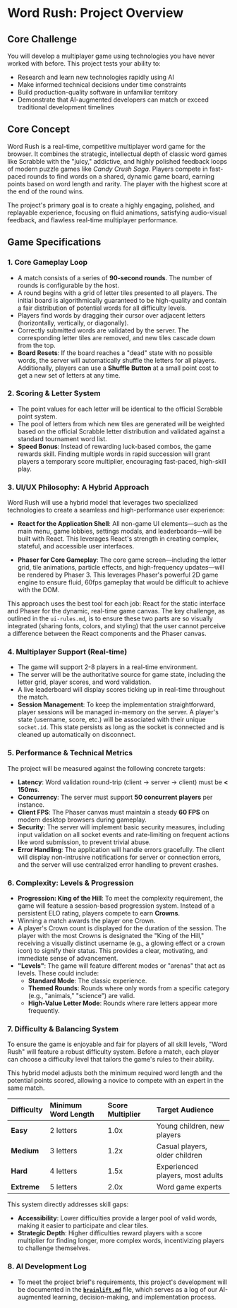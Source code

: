 # Word Rush: Project Overview

## Core Challenge

You will develop a multiplayer game using technologies you have never worked with before. This project tests your ability to:
- Research and learn new technologies rapidly using AI
- Make informed technical decisions under time constraints
- Build production-quality software in unfamiliar territory
- Demonstrate that AI-augmented developers can match or exceed traditional development timelines

## Core Concept

Word Rush is a real-time, competitive multiplayer word game for the browser. It combines the strategic, intellectual depth of classic word games like Scrabble with the "juicy," addictive, and highly polished feedback loops of modern puzzle games like *Candy Crush Saga*. Players compete in fast-paced rounds to find words on a shared, dynamic game board, earning points based on word length and rarity. The player with the highest score at the end of the round wins.

The project's primary goal is to create a highly engaging, polished, and replayable experience, focusing on fluid animations, satisfying audio-visual feedback, and flawless real-time multiplayer performance.

## Game Specifications

### 1. Core Gameplay Loop
- A match consists of a series of **90-second rounds**. The number of rounds is configurable by the host.
- A round begins with a grid of letter tiles presented to all players. The initial board is algorithmically guaranteed to be high-quality and contain a fair distribution of potential words for all difficulty levels.
- Players find words by dragging their cursor over adjacent letters (horizontally, vertically, or diagonally).
- Correctly submitted words are validated by the server. The corresponding letter tiles are removed, and new tiles cascade down from the top.
- **Board Resets**: If the board reaches a "dead" state with no possible words, the server will automatically shuffle the letters for all players. Additionally, players can use a **Shuffle Button** at a small point cost to get a new set of letters at any time.

### 2. Scoring & Letter System
- The point values for each letter will be identical to the official Scrabble point system.
- The pool of letters from which new tiles are generated will be weighted based on the official Scrabble letter distribution and validated against a standard tournament word list.
- **Speed Bonus**: Instead of rewarding luck-based combos, the game rewards skill. Finding multiple words in rapid succession will grant players a temporary score multiplier, encouraging fast-paced, high-skill play.

### 3. UI/UX Philosophy: A Hybrid Approach
Word Rush will use a hybrid model that leverages two specialized technologies to create a seamless and high-performance user experience:

- **React for the Application Shell**: All non-game UI elements—such as the main menu, game lobbies, settings modals, and leaderboards—will be built with React. This leverages React's strength in creating complex, stateful, and accessible user interfaces.

- **Phaser for Core Gameplay**: The core game screen—including the letter grid, tile animations, particle effects, and high-frequency updates—will be rendered by Phaser 3. This leverages Phaser's powerful 2D game engine to ensure fluid, 60fps gameplay that would be difficult to achieve with the DOM.

This approach uses the best tool for each job: React for the static interface and Phaser for the dynamic, real-time game canvas. The key challenge, as outlined in the `ui-rules.md`, is to ensure these two parts are so visually integrated (sharing fonts, colors, and styling) that the user cannot perceive a difference between the React components and the Phaser canvas.

### 4. Multiplayer Support (Real-time)
- The game will support 2-8 players in a real-time environment.
- The server will be the authoritative source for game state, including the letter grid, player scores, and word validation.
- A live leaderboard will display scores ticking up in real-time throughout the match.
- **Session Management**: To keep the implementation straightforward, player sessions will be managed in-memory on the server. A player's state (username, score, etc.) will be associated with their unique `socket.id`. This state persists as long as the socket is connected and is cleaned up automatically on disconnect.

### 5. Performance & Technical Metrics
The project will be measured against the following concrete targets:
- **Latency**: Word validation round-trip (client -> server -> client) must be **< 150ms**.
- **Concurrency**: The server must support **50 concurrent players** per instance.
- **Client FPS**: The Phaser canvas must maintain a steady **60 FPS** on modern desktop browsers during gameplay.
- **Security**: The server will implement basic security measures, including input validation on all socket events and rate-limiting on frequent actions like word submission, to prevent trivial abuse.
- **Error Handling**: The application will handle errors gracefully. The client will display non-intrusive notifications for server or connection errors, and the server will use centralized error handling to prevent crashes.

### 6. Complexity: Levels & Progression
- **Progression: King of the Hill**: To meet the complexity requirement, the game will feature a session-based progression system. Instead of a persistent ELO rating, players compete to earn **Crowns**.
- Winning a match awards the player one Crown.
- A player's Crown count is displayed for the duration of the session. The player with the most Crowns is designated the "King of the Hill," receiving a visually distinct username (e.g., a glowing effect or a crown icon) to signify their status. This provides a clear, motivating, and immediate sense of advancement.
- **"Levels"**: The game will feature different modes or "arenas" that act as levels. These could include:
    - **Standard Mode**: The classic experience.
    - **Themed Rounds**: Rounds where only words from a specific category (e.g., "animals," "science") are valid.
    - **High-Value Letter Mode**: Rounds where rare letters appear more frequently.

### 7. Difficulty & Balancing System
To ensure the game is enjoyable and fair for players of all skill levels, "Word Rush" will feature a robust difficulty system. Before a match, each player can choose a difficulty level that tailors the game's rules to their ability.

This hybrid model adjusts both the minimum required word length and the potential points scored, allowing a novice to compete with an expert in the same match.

| Difficulty | Minimum Word Length | Score Multiplier | Target Audience                |
| :---       | :---                | :---             | :---                           |
| **Easy**   | 2 letters           | 1.0x             | Young children, new players    |
| **Medium** | 3 letters           | 1.2x             | Casual players, older children |
| **Hard**   | 4 letters           | 1.5x             | Experienced players, most adults |
| **Extreme**| 5 letters           | 2.0x             | Word game experts              |

This system directly addresses skill gaps:
-   **Accessibility**: Lower difficulties provide a larger pool of valid words, making it easier to participate and clear tiles.
-   **Strategic Depth**: Higher difficulties reward players with a score multiplier for finding longer, more complex words, incentivizing players to challenge themselves.

### 8. AI Development Log
- To meet the project brief's requirements, this project's development will be documented in the [**`brainlift.md`**](./brainlift.md) file, which serves as a log of our AI-augmented learning, decision-making, and implementation process. 